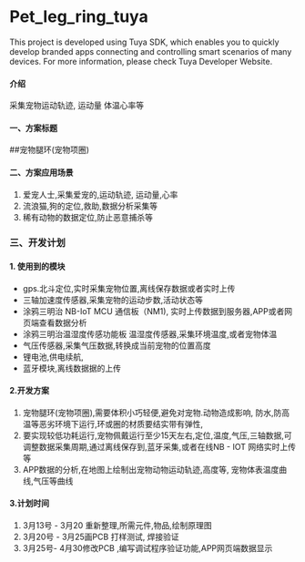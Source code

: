 # Pet_leg_ring_tuya

This project is developed using Tuya SDK, which enables you to quickly develop branded apps connecting and controlling smart scenarios of many devices.         For more information, please check Tuya Developer Website.

#### 介绍
采集宠物运动轨迹, 运动量 体温心率等

#### 一、方案标题
##宠物腿环(宠物项圈)

#### 二、方案应用场景
>>   
 1. 爱宠人士,采集爱宠的,运动轨迹, 运动量,心率
 2. 流浪猫,狗的定位,救助,数据分析采集等
 3. 稀有动物的数据定位,防止恶意捕杀等

### 三、开发计划

#### 1. 使用到的模块
>> 
 * gps.北斗定位,实时采集宠物位置,离线保存数据或者实时上传
 * 三轴加速度传感器,采集宠物的运动步数,活动状态等
 * 涂鸦三明治 NB-IoT MCU 通信板（NM1), 实时上传数据到服务器,APP或者网页端查看数据分析
 * 涂鸦三明治温湿度传感功能板 温湿度传感器,采集环境温度,或者宠物体温
 * 气压传感器,采集气压数据,转换成当前宠物的位置高度 
 * 锂电池,供电续航,
 * 蓝牙模块,离线数据据的上传

#### 2.开发方案
>>  
 1. 宠物腿环(宠物项圈),需要体积小巧轻便,避免对宠物.动物造成影响, 防水,防高温等恶劣环境下运行,环或圈的材质要结实带有弹性,
 2. 要实现较低功耗运行,宠物佩戴运行至少15天左右,定位,温度,气压,三轴数据,可调整数据采集周期,通过离线保存到,蓝牙采集,或者在线NB - IOT 网络实时上传等
 3. APP数据的分析,在地图上绘制出宠物动物运动轨迹,高度等, 宠物体表温度曲线,气压等曲线

#### 3.计划时间
>>  
  1. 3月13号 - 3月20 重新整理,所需元件,物品,绘制原理图
  2. 3月20号 - 3月25画PCB 打样测试, 焊接验证
  3. 3月25号- 4月30修改PCB ,编写调试程序验证功能,APP网页端数据显示
